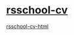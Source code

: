 # [ rsschool-cv ](https://Crossroads30.github.io/rsschool-cv/cv)
[rsschool-cv-html](https://Crossroads30.github.io/rsschool-cv/)